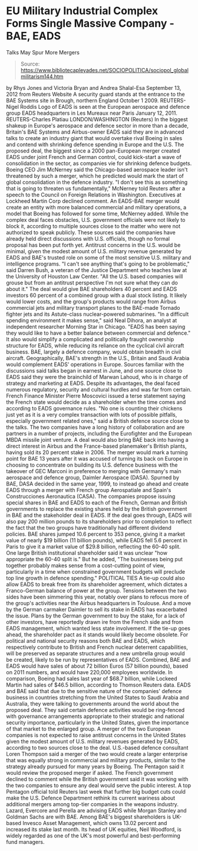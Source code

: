 # EU Military Industrial Complex Forms Single Massive Company - BAE, EADS 
Talks May Spur More Mergers

> Source: https://www.bibliotecapleyades.net/SOCIOPOLITICA/sociopol_globalmilitarism144.htm

by Rhys Jones and Victoria Bryan
and Andrea Shalal-Esa
September 13, 2012
from
Reuters Website
A security guard
stands at the entrance to the BAE Systems site
in Brough, northern England
October 1 2009.
REUTERS-Nigel Roddis
Logo of EADS is seen at the European aerospace and defence group
EADS headquarters in Les
Mureaux near Paris January 12, 2011.
REUTERS-Charles Platiau
LONDON/WASHINGTON
(Reuters)
In the biggest shakeup in Europe's aerospace and
defence sector in more than a decade, Britain's
BAE Systems and Airbus-owner
EADS said they are in advanced talks to
create an industry giant that would overtake rival Boeing in sales and
contend with shrinking defence spending in Europe and the U.S.
The proposed deal, the biggest since a 2000 pan-European merger created EADS
under joint French and German control, could kick-start a wave of
consolidation in the sector, as companies vie for shrinking defence budgets.
Boeing CEO Jim McNerney said the Chicago-based aerospace leader isn't
threatened by such a merger, which he predicted would mark the start of
global consolidation in the defence industry.
"I don't see this as something that is going
to threaten us fundamentally," McNerney told Reuters after a speech to
the Council on Foreign Relations in Washington.
Executives at Lockheed Martin Corp declined
comment.
An EADS-BAE merger would create an entity with more balanced commercial and
military operations, a model that Boeing has followed for some time,
McNerney added.
While the complex deal faces obstacles, U.S. government officials were not
likely to block it, according to multiple sources close to the matter who
were not authorized to speak publicly.
These sources said the companies have already held direct discussions with
U.S. officials, though no formal proposal has been put forth yet.
Antitrust concerns in the U.S. would be minimal, given the modest amount of
U.S. military revenue generated by EADS and BAE's trusted role on some of
the most sensitive U.S. military and intelligence programs.
"I can't see anything that's going to be
problematic," said Darren Bush, a veteran of the Justice Department who
teaches law at the University of Houston Law Center.
"All the U.S. based companies will grouse
but from an antitrust perspective I'm not sure what they can do about
it."
The deal would give BAE shareholders 40 percent
and EADS investors 60 percent of a combined group with a dual stock listing.
It likely would lower costs, and the group's
products would range from Airbus commercial jets and military transport
planes to the BAE-made Tornado fighter jets and its Astute-class
nuclear-powered submarines.
"In a difficult spending environment it
makes sense," said Neal Dihora, an analyst at independent researcher
Morning Star in Chicago. "EADS has been saying they would like to have a
better balance between commercial and defence."
It also would simplify a complicated and
politically fraught ownership structure for EADS, while reducing its
reliance on the cyclical civil aircraft business.
BAE, largely a defence company, would obtain
breadth in civil aircraft. Geographically, BAE's strength in the U.S.,
Britain and Saudi Arabia would complement EADS' operations in Europe.
Sources familiar with the discussions said talks began in earnest in June,
and one source close to EADS said they were the brainchild of Marwan
Lahoud, who is in charge of strategy and marketing at EADS.
Despite its advantages, the deal faced numerous regulatory, security and
cultural hurdles and was far from certain.
French Finance Minister Pierre Moscovici issued a terse statement
saying the French state would decide as a shareholder when the time comes
and according to EADS governance rules.
"No one is counting their chickens just yet
as it is a very complex transaction with lots of possible pitfalls,
especially government related ones," said a British defence source close
to the talks.
The two companies have a long history of
collaboration and are partners in a number of projects, including the
Eurofighter and the European MBDA missile joint venture.
A deal would also bring BAE back into having a direct interest in Airbus and
the France-based planemaker's British plants, having sold its 20 percent
stake in 2006.
The merger would mark a turning point for BAE 13 years after it was accused
of turning its back on Europe in choosing to concentrate on building its
U.S. defence business with the takeover of GEC Marconi in preference to
merging with Germany's main aerospace and defence group, Daimler
Aerospace (DASA).
Spurned by BAE, DASA decided in the same year, 1999, to instead go ahead and
create EADS through a merger with French group Aerospatiale and Spain's
Construcciones Aeronautica (CASA).
The companies propose issuing special shares in BAE and EADS to each of the
French, German and British governments to replace the existing shares held
by the British government in BAE and the stakeholder deal in EADS.
If the deal goes through, EADS will also pay 200 million pounds to its
shareholders prior to completion to reflect the fact that the two groups
have traditionally had different dividend policies.
BAE shares jumped 10.6 percent to 353 pence, giving it a market value of
nearly $19 billion (11 billion pounds), while EADS fell 5.6 percent in Paris
to give it a market value of $29.8 billion, reflecting the 60-40 split.
One large British institutional shareholder said it was unclear "how
appropriate the 60-40 split is."
But he added,
"The businesses being put together probably
makes sense from a cost-cutting point of view, particularly in a time
when constrained government budgets will preclude top line growth in
defence spending."
POLITICAL TIES
A tie-up could also allow EADS to break free from its shareholder agreement,
which dictates a Franco-German balance of power at the group.
Tensions between the two sides have been simmering this year, notably over
plans to refocus more of the group's activities near the Airbus headquarters
in Toulouse.
And a move by the German carmaker Daimler to sell its stake in EADS has
exacerbated the issue. Plans by the German government to buy the stake, for
a lack of other investors, have reportedly drawn ire from the French side
and from EADS management, which wanted less state involvement.
If the tie-up goes ahead, the shareholder pact as it stands would likely
become obsolete.
For political and national security reasons both BAE and EADS, which
respectively contribute to British and French nuclear deterrent
capabilities, will be preserved as separate structures and a new umbrella
group would be created, likely to be run by representatives of EADS.
Combined, BAE and EADS would have sales of about 72 billion Euros (57
billion pounds), based on 2011 numbers, and would have 220,000 employees
worldwide. In comparison, Boeing had sales last year of $68.7 billion, while
Lockeed Martin had sales of $46.5 billion, according to Thomson Reuters
data.
EADS and BAE said that due to the sensitive nature of the companies' defence
business in countries stretching from the United States to Saudi Arabia and
Australia, they were talking to governments around the world about the
proposed deal.
They said certain defence activities would be ring-fenced with governance
arrangements appropriate to their strategic and national security
importance, particularly in the United States, given the importance of that
market to the enlarged group.
A merger of the two European companies is not expected to raise antitrust
concerns in the United States given the modest amount of U.S. military
revenues generated by EADS, according to two sources close to the deal.
U.S.-based defence consultant Loren Thompson said a merger of the two
would create a larger enterprise that was equally strong in commercial and
military products, similar to the strategy already pursued for many years by
Boeing.
The Pentagon said it would review the proposed merger if asked. The French
government declined to comment while the British government said it was
working with the two companies to ensure any deal would serve the public
interest.
A top Pentagon official told Reuters last week that further big budget cuts
could make the U.S. Defence Department rethink its current wariness about
additional mergers among top-tier companies in the weapons industry.
Lazard, Evercore and Perella are advising EADS while Morgan Stanley and
Goldman Sachs are with BAE. Among BAE's biggest shareholders is UK-based
Invesco Asset Management, which owns 13.02 percent and increased its stake
last month.
Its head of UK equities, Neil Woodford,
is widely regarded as one of the UK's most powerful and best-performing fund
managers.
